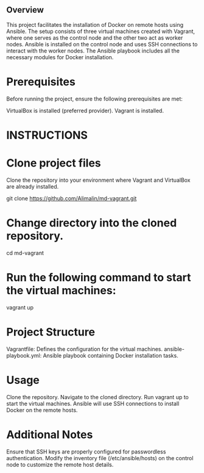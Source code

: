## Overview

This project facilitates the installation of Docker on remote hosts using Ansible. The setup consists of three virtual machines created with Vagrant, where one serves as the control node and the other two act as worker nodes. Ansible is installed on the control node and uses SSH connections to interact with the worker nodes. The Ansible playbook includes all the necessary modules for Docker installation.

# Prerequisites

Before running the project, ensure the following prerequisites are met:

VirtualBox is installed (preferred provider).
Vagrant is installed.

# INSTRUCTIONS

# Clone project files
Clone the repository into your environment where Vagrant and VirtualBox are already installed.

git clone https://github.com/Alimalin/md-vagrant.git

# Change directory into the cloned repository.

cd md-vagrant

# Run the following command to start the virtual machines:

vagrant up

# Project Structure
Vagrantfile: Defines the configuration for the virtual machines.
ansible-playbook.yml: Ansible playbook containing Docker installation tasks.

# Usage
Clone the repository.
Navigate to the cloned directory.
Run vagrant up to start the virtual machines.
Ansible will use SSH connections to install Docker on the remote hosts.

# Additional Notes
Ensure that SSH keys are properly configured for passwordless authentication.
Modify the inventory file (/etc/ansible/hosts) on the control node to customize the remote host details.

